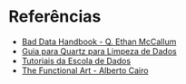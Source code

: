 # Referências
- [Bad Data Handbook - Q. Ethan McCallum](https://www.oreilly.com/library/view/bad-data-handbook/9781449324957/)
- [Guia para Quartz para Limpeza de Dados](https://escoladedados.org/tutoriais/guia-quartz-para-limpeza-de-dados/#planilha-tem-65536-linhas)
- [Tutoriais da Escola de Dados](https://escoladedados.org/tutoriais/guia-quartz-para-limpeza-de-dados/#planilha-tem-65536-linhas)
- [The Functional Art - Alberto Cairo]()

